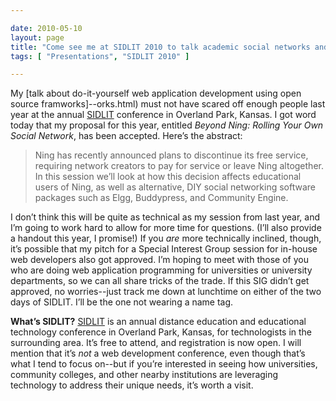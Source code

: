 ```yaml
---

date: 2010-05-10
layout: page
title: "Come see me at SIDLIT 2010 to talk academic social networks and web development"
tags: [ "Presentations", "SIDLIT 2010" ]

---
```


My [talk about do-it-yourself web application development using open
source
framworks]--orks.html)
must not have scared off enough people last year at the annual
[SIDLIT](http://sidlit.org/) conference in Overland Park, Kansas. I got
word today that my proposal for this year, entitled *Beyond Ning:
Rolling Your Own Social Network*, has been accepted. Here’s the
abstract:

<blockquote>
Ning has recently announced plans to discontinue its free service,
requiring network creators to pay for service or leave Ning altogether.
In this session we’ll look at how this decision affects educational
users of Ning, as well as alternative, DIY social networking software
packages such as Elgg, Buddypress, and Community Engine.
</blockquote>

I don’t think this will be quite as technical as my session from last
year, and I’m going to work hard to allow for more time for questions.
(I’ll also provide a handout this year, I promise!) If you *are* more
technically inclined, though, it’s possible that my pitch for a Special
Interest Group session for in-house web developers also got approved.
I’m hoping to meet with those of you who are doing web application
programming for universities or university departments, so we can all
share tricks of the trade. If this SIG didn’t get approved, no
worries--just track me down at lunchtime on either of the two days of
SIDLIT. I’ll be the one not wearing a name tag.

**What’s SIDLIT?** [SIDLIT](http://sidlit.org/) is an annual distance
education and educational technology conference in Overland Park,
Kansas, for technologists in the surrounding area. It’s free to attend,
and registration is now open. I will mention that it’s *not* a web
development conference, even though that’s what I tend to focus
on--but if you’re interested in seeing how universities, community
colleges, and other nearby institutions are leveraging technology to
address their unique needs, it’s worth a visit.

